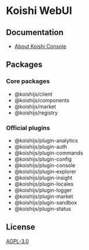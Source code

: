 # Koishi WebUI

## Documentation

- [About Koishi Console](https://koishi.chat/en-US/manual/console/)

## Packages

### Core packages

- @koishijs/client
- @koishijs/components
- @koishijs/market
- @koishijs/registry

### Official plugins

- @koishijs/plugin-analytics
- @koishijs/plugin-auth
- @koishijs/plugin-commands
- @koishijs/plugin-config
- @koishijs/plugin-console
- @koishijs/plugin-explorer
- @koishijs/plugin-insight
- @koishijs/plugin-locales
- @koishijs/plugin-logger
- @koishijs/plugin-market
- @koishijs/plugin-sandbox
- @koishijs/plugin-status

## License

[AGPL-3.0](./LICENSE)
